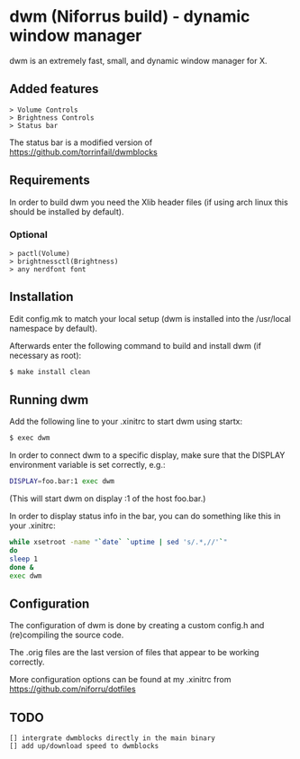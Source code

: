 # dwm (Niforrus build) - dynamic window manager

dwm is an extremely fast, small, and dynamic window manager for X.

## Added features

    > Volume Controls
    > Brightness Controls
    > Status bar

The status bar is a modified version of https://github.com/torrinfail/dwmblocks

## Requirements

In order to build dwm you need the Xlib header files (if using arch linux this should be installed by default).

### Optional

    > pactl(Volume)
    > brightnessctl(Brightness)
    > any nerdfont font

## Installation

Edit config.mk to match your local setup (dwm is installed into
the /usr/local namespace by default).

Afterwards enter the following command to build and install dwm (if
necessary as root):

```sh
$ make install clean
```
## Running dwm

Add the following line to your .xinitrc to start dwm using startx:

```sh
$ exec dwm
```
In order to connect dwm to a specific display, make sure that
the DISPLAY environment variable is set correctly, e.g.:

```sh
DISPLAY=foo.bar:1 exec dwm
```
(This will start dwm on display :1 of the host foo.bar.)

In order to display status info in the bar, you can do something
like this in your .xinitrc:
```sh
while xsetroot -name "`date` `uptime | sed 's/.*,//'`"
do
sleep 1
done &
exec dwm
```
## Configuration

The configuration of dwm is done by creating a custom config.h
and (re)compiling the source code.

The .orig files are the last version of files that appear to be working correctly.

More configuration options can be found at my .xinitrc from https://github.com/niforru/dotfiles


## TODO
    [] intergrate dwmblocks directly in the main binary
	[] add up/download speed to dwmblocks

